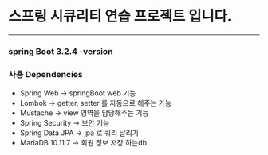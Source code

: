 # 스프링 시큐리티 연습 프로젝트 입니다.

<hr>

### spring Boot 3.2.4 -version

### 사용 Dependencies
- Spring Web → springBoot web 기능
- Lombok → getter, setter 를 자동으로 해주는 기능
- Mustache → view 영역을 담당해주는 기능
- Spring Security → 보안 기능
- Spring Data JPA → jpa 로 쿼리 날리기
- MariaDB 10.11.7 → 회원 정보 저장 하는db

